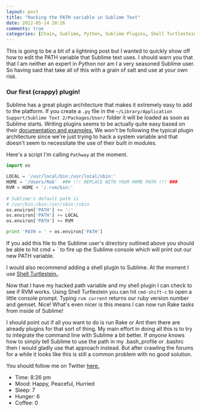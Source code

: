 ```yaml
---
layout: post
title: "Hacking the PATH variable in Sublime Text"
date: 2012-05-14 20:26
comments: true
categories: [Chain, Sublime, Python, Sublime Plugins, Shell Turtlestein, Pathway]
---
```


This is going to be a bit of a lightning post but I wanted to quickly show off how to edit the PATH variable that Sublime text uses. I should warn you that that I am neither an expert in Python nor am I a very seasoned Sublime user. So having said that take all of this with a grain of salt and use at your own risk.

<!--more-->

### Our first (crappy) plugin!

Sublime has a great plugin architecture that makes it extremely easy to add to the platform. If you create a `.py` file in the `~/Library/Application Support/Sublime Text 2/Packages/User/` folder it will be loaded as soon as Sublime starts. Writing plugins seems to be actually quite easy based on their [documentation and examples.](http://www.sublimetext.com/docs/plugin-basics) We won't be following the typical plugin architecture since we're just trying to hack a system variable and that doesn't seem to necessitate the use of their built in modules.

Here's a script I'm calling `Pathway` at the moment.

```python
import os

LOCAL = '/usr/local/bin:/usr/local/sbin:'
HOME = '/Users/Rob'  ### !!! REPLACE WITH YOUR HOME PATH !!! ###
RVM = HOME + '/.rvm/bin:'
  
# Sublime's default path is
# /usr/bin:/bin:/usr/sbin:/sbin
os.environ['PATH'] += ':'
os.environ['PATH'] += LOCAL
os.environ['PATH'] += RVM

print 'PATH = ' + os.environ['PATH']
```
If you add this file to the Sublime user's directory outlined above you should be able to hit cmd + \` to fire up the Sublime console which will print out our new PATH variable.

I would also recommend adding a shell plugin to Sublime. At the moment I use [Shell Turtlestein.](https://github.com/misfo/Shell-Turtlestein).

Now that I have my hacked path variable and my shell plugin I can check to see if RVM works. Using Shell Turtlestein you can hit `cmd-shift-c` to open a little console prompt. Typing `rvm current` returns our ruby version number and gemset. Nice! What's even nicer is this means I can now run Rake tasks from inside of Sublime!

I should point out if all you want to do is run Rake or Ant then there are already plugins for that sort of thing. My main effort in doing all this is to try to integrate the command line with Sublime a bit better. If *anyone* knows how to simply tell Sublime to use the path in my .bash_profile or .bashrc then I would gladly use that approach instead. But after crawling the forums for a while it looks like this is still a common problem with no good solution.  

You should follow me on Twitter [here.](http://twitter.com/rob_dodson)

- Time: 8:26 pm
- Mood: Happy, Peaceful, Hurried
- Sleep: 7
- Hunger: 6
- Coffee: 0
